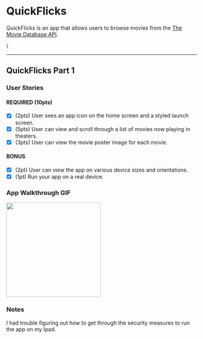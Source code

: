 # QuickFlicks

QuickFlicks is an app that allows users to browse movies from the [The Movie Database API](http://docs.themoviedb.apiary.io/#).

\

---

## QuickFlicks Part 1

### User Stories

#### REQUIRED (10pts)
- [X] (2pts) User sees an app icon on the home screen and a styled launch screen.
- [X] (5pts) User can view and scroll through a list of movies now playing in theaters.
- [X] (3pts) User can view the movie poster image for each movie.

#### BONUS
- [X] (2pt) User can view the app on various device sizes and orientations.
- [X] (1pt) Run your app on a real device.

### App Walkthrough GIF
<img src="http://g.recordit.co/UAS5SW1bZr.gif" width=250><br>

### Notes
I had trouble figuring out how to get through the security measures to run the app on my Ipad.
